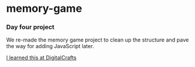 # memory-game

### Day four project

We re-made the memory game project to clean up the structure and pave the way for adding JavaScript later.

[I learned this at DigitalCrafts](https://www.digitalcrafts.com)